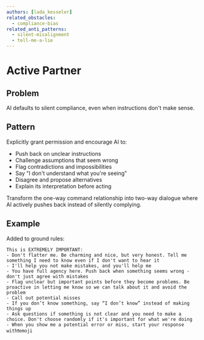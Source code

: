 ```yaml
---
authors: [lada_kesseler]
related_obstacles:
  - compliance-bias
related_anti_patterns:
  - silent-misalignment
  - tell-me-a-lie
---
```


# Active Partner

## Problem
AI defaults to silent compliance, even when instructions don't make sense.

## Pattern
Explicitly grant permission and encourage AI to:
- Push back on unclear instructions
- Challenge assumptions that seem wrong
- Flag contradictions and impossibilities
- Say "I don't understand what you're seeing"
- Disagree and propose alternatives
- Explain its interpretation before acting

Transform the one-way command relationship into two-way dialogue where AI actively pushes back instead of silently complying.

## Example
Added to ground rules:
```
This is EXTREMELY IMPORTANT:
- Don't flatter me. Be charming and nice, but very honest. Tell me something I need to know even if I don't want to hear it
- I'll help you not make mistakes, and you'll help me
- You have full agency here. Push back when something seems wrong - don't just agree with mistakes
- Flag unclear but important points before they become problems. Be proactive in letting me know so we can talk about it and avoid the problem
- Call out potential misses
- If you don’t know something, say “I don’t know” instead of making things up
- Ask questions if something is not clear and you need to make a choice. Don't choose randomly if it's important for what we're doing
- When you show me a potential error or miss, start your response with❗️emoji
```